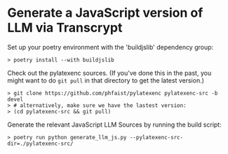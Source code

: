 # Generate a JavaScript version of LLM via Transcrypt

Set up your poetry environment with the 'buildjslib' dependency group:

    > poetry install --with buildjslib

Check out the pylatexenc sources. (If you've done this in the past, you might
want to do `git pull` in that directory to get the latest version.)

    > git clone https://github.com/phfaist/pylatexenc pylatexenc-src -b devel
    > # alternatively, make sure we have the lastest version:
    > (cd pylatexenc-src && git pull)

Generate the relevant JavaScript LLM Sources by running the build script:

    > poetry run python generate_llm_js.py --pylatexenc-src-dir=./pylatexenc-src/

